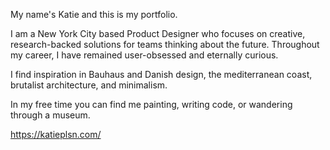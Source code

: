 My name's Katie and this is my portfolio.

I am a New York City based Product Designer who focuses on creative, research-backed solutions for teams thinking about the future. Throughout my career, I have remained user-obsessed and eternally curious.

I find inspiration in Bauhaus and Danish design, the mediterranean coast, brutalist architecture, and minimalism.

In my free time you can find me painting, writing code, or wandering through a museum.

https://katieplsn.com/
